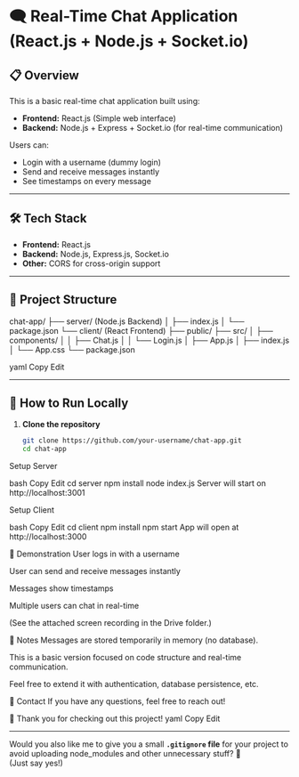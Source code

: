 # 🗨️ Real-Time Chat Application (React.js + Node.js + Socket.io)

## 📋 Overview
This is a basic real-time chat application built using:

- **Frontend:** React.js (Simple web interface)
- **Backend:** Node.js + Express + Socket.io (for real-time communication)

Users can:
- Login with a username (dummy login)
- Send and receive messages instantly
- See timestamps on every message

---

## 🛠️ Tech Stack

- **Frontend:** React.js
- **Backend:** Node.js, Express.js, Socket.io
- **Other:** CORS for cross-origin support

---

## 📂 Project Structure

chat-app/ ├── server/ (Node.js Backend) │ ├── index.js │ └── package.json └── client/ (React Frontend) ├── public/ ├── src/ │ ├── components/ │ │ ├── Chat.js │ │ └── Login.js │ ├── App.js │ ├── index.js │ └── App.css └── package.json

yaml
Copy
Edit

---

## 🚀 How to Run Locally

1. **Clone the repository**
   ```bash
   git clone https://github.com/your-username/chat-app.git
   cd chat-app
Setup Server

bash
Copy
Edit
cd server
npm install
node index.js
Server will start on http://localhost:3001

Setup Client

bash
Copy
Edit
cd client
npm install
npm start
App will open at http://localhost:3000

🎥 Demonstration
User logs in with a username

User can send and receive messages instantly

Messages show timestamps

Multiple users can chat in real-time

(See the attached screen recording in the Drive folder.)

📌 Notes
Messages are stored temporarily in memory (no database).

This is a basic version focused on code structure and real-time communication.

Feel free to extend it with authentication, database persistence, etc.

📧 Contact
If you have any questions, feel free to reach out!

🌟 Thank you for checking out this project!
yaml
Copy
Edit

---

Would you also like me to give you a small **`.gitignore` file** for your project to avoid uploading node_modules and other unnecessary stuff? 🚀  
(Just say yes!)
